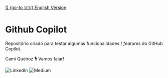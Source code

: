 [🔃 (go-to 🇺🇸) English Version](https://github.com/camimq/imigracao_canada/blob/main/README.md)

# Github Copilot

Repositório criado para testar algumas funcionalidades / _features_ do GitHub Copilot.


Cami Queiroz 🎙 Vamos falar!

![LinkedIn](https://img.shields.io/badge/linkedin-%230077B5.svg?style=for-the-badge&logo=linkedin&logoColor=white&link=https://www.linkedin.com/in/camilaqueiroz)  ![Medium](https://img.shields.io/badge/Medium-12100E?style=for-the-badge&logo=medium&logoColor=white&https://medium.com/@camimq/)